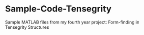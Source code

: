 # Sample-Code-Tensegrity
Sample MATLAB files from my fourth year project: Form-finding in Tensegrity Structures
